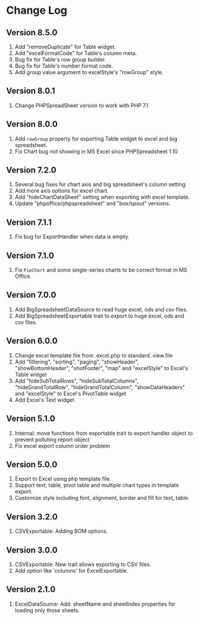 # Change Log

## Version 8.5.0
1. Add "removeDuplicate" for Table widget.
2. Add "excelFormatCode" for Table's column meta.
3. Bug fix for Table's row group builder.
4. Bug fix for Table's number format code.
5. Add group value argument to excelStyle's "rowGroup" style.

## Version 8.0.1
1. Change PHPSpreadSheet version to work with PHP 7.1

## Version 8.0.0
1. Add `rowGroup` property for exporting Table widget to excel and big spreadsheet.
2. Fix Chart bug not showing in MS Excel since PHPSpreadsheet 1.10

## Version 7.2.0
1. Several bug fixes for chart axis and big spreadsheet's column setting.
2. Add more axis options for excel chart.
3. Add "hideChartDataSheet" setting when exporting with excel template.
4. Update "phpoffice/phpspreadsheet" and "box/spout" versions.

## Version 7.1.1
1. Fix bug for ExportHandler when data is empty.

## Version 7.1.0
1. Fix `PieChart` and some single-series charts to be correct format in MS Office.

## Version 7.0.0
1. Add BigSpreadsheetDataSource to read huge excel, ods and csv files.
2. Add BigSpreadsheetExportable trait to export to huge excel, ods and csv files.

## Version 6.0.0
1. Change excel template file from <file>.excel.php to standard <file>.view.file
2. Add "filtering", "sorting", "paging", "showHeader", "showBottomHeader", "shotFooter", "map" and "excelStyle" to Excel's Table widget
3. Add "hideSubTotalRows", "hideSubTotalColumns", "hideGrandTotalRow", "hideGrandTotalColumn", "showDataHeaders" and "excelStyle" to Excel's PivotTable widget
4. Add Excel's Text widget

## Version 5.1.0
1. Internal: move functions from exportable trait to export handler object to prevent polluting report object
2. Fix excel export column order problem

## Version 5.0.0

1. Export to Excel using php template file.
2. Support text, table, pivot table and multiple chart types in template export.
3. Customize style including font, alignment, border and fill for text, table.

## Version 3.2.0

1. CSVExportable: Adding BOM options.

## Version 3.0.0

1. CSVExportable: New trait allows exporting to CSV files.
2. Add option like 'columns' for ExcelExportable.

## Version 2.1.0

1. ExcelDataSource: Add: sheetName and sheetIndex properties for loading only those sheets.